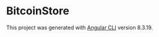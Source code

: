 # BitcoinStore

This project was generated with [Angular CLI](https://github.com/angular/angular-cli) version 8.3.19.
